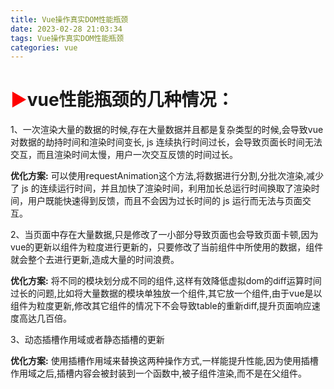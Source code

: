 ```yaml
---
title: Vue操作真实DOM性能瓶颈
date: 2023-02-28 21:03:34
tags: Vue操作真实DOM性能瓶颈
categories: vue
---
```


# <font color=red>▶</font>vue性能瓶颈的几种情况：

1、一次渲染大量的数据的时候,存在大量数据并且都是复杂类型的时候,会导致vue对数据的劫持时间和渲染时间变长, js 连续执行时间过长，会导致页面长时间无法交互，而且渲染时间太慢，用户一次交互反馈的时间过长。

**优化方案:** 可以使用requestAnimation这个方法,将数据进行分割,分批次渲染,减少了 js 的连续运行时间，并且加快了渲染时间，利用加长总运行时间换取了渲染时间，用户既能快速得到反馈，而且不会因为过长时间的 js 运行而无法与页面交互。

2、当页面中存在大量数据,只是修改了一小部分导致页面也会导致页面卡顿,因为vue的更新以组件为粒度进行更新的，只要修改了当前组件中所使用的数据，组件就会整个去进行更新,造成大量的时间浪费。

**优化方案:** 将不同的模块划分成不同的组件,这样有效降低虚拟dom的diff运算时间过长的问题,比如将大量数据的模块单独放一个组件,其它放一个组件,由于vue是以组件为粒度更新,修改其它组件的情况下不会导致table的重新diff,提升页面响应速度高达几百倍。

3、动态插槽作用域或者静态插槽的更新

**优化方案:** 使用插槽作用域来替换这两种操作方式,一样能提升性能,因为使用插槽作用域之后,插槽内容会被封装到一个函数中,被子组件渲染,而不是在父组件。
